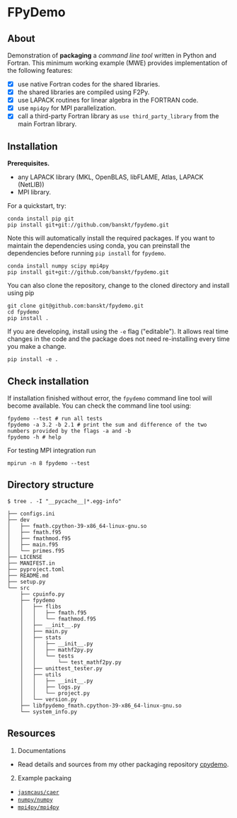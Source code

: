 # FPyDemo

## About
Demonstration of **packaging** a _command line tool_ written in Python and Fortran.
This minimum working example (MWE) provides implementation of the following features:
  - [x] use native Fortran codes for the shared libraries.    
  - [x] the shared libraries are compiled using F2Py.    
  - [x] use LAPACK routines for linear algebra in the FORTRAN code.    
  - [x] use `mpi4py` for MPI parallelization.    
  - [x] call a third-party Fortran library as `use third_party_library` from the main Fortran library.    

<!--
Packaging the MWE is done with `setuptools.setup()`.
Compiling the CBLAS routines demands system-specific libraries, 
includes, compile flags and macros.
The `system_info` provided by the setuptools 
in [`numpy`](https://github.com/numpy/numpy) package
is a comprehensive source of such information. 
Here, I have used their implementation.
-->

## Installation
**Prerequisites.**
  - any LAPACK library (MKL, OpenBLAS, libFLAME, Atlas, LAPACK (NetLIB))
  - MPI library.

For a quickstart, try:
```
conda install pip git
pip install git+git://github.com/banskt/fpydemo.git
```
Note this will automatically install the required packages. 
If you want to maintain the dependencies using conda,
you can preinstall the dependencies before running `pip install` for `fpydemo`.
```
conda install numpy scipy mpi4py
pip install git+git://github.com/banskt/fpydemo.git
```
You can also clone the repository, change to the cloned directory and install using pip
```
git clone git@github.com:banskt/fpydemo.git
cd fpydemo
pip install .
```
If you are developing, install using the `-e` flag ("editable"). 
It allows real time changes in the code and the package does not need re-installing every time you make a change.
```
pip install -e .
```

## Check installation
If installation finished without error, the `fpydemo` command line tool will become available.
You can check the command line tool using:
```
fpydemo --test # run all tests 
fpydemo -a 3.2 -b 2.1 # print the sum and difference of the two numbers provided by the flags -a and -b
fpydemo -h # help
```
For testing MPI integration run 
```
mpirun -n 8 fpydemo --test
```

## Directory structure
```
$ tree . -I "__pycache__|*.egg-info"

├── configs.ini
├── dev
│   ├── fmath.cpython-39-x86_64-linux-gnu.so
│   ├── fmath.f95
│   ├── fmathmod.f95
│   ├── main.f95
│   └── primes.f95
├── LICENSE
├── MANIFEST.in
├── pyproject.toml
├── README.md
├── setup.py
└── src
    ├── cpuinfo.py
    ├── fpydemo
    │   ├── flibs
    │   │   ├── fmath.f95
    │   │   └── fmathmod.f95
    │   ├── __init__.py
    │   ├── main.py
    │   ├── stats
    │   │   ├── __init__.py
    │   │   ├── mathf2py.py
    │   │   └── tests
    │   │       └── test_mathf2py.py
    │   ├── unittest_tester.py
    │   ├── utils
    │   │   ├── __init__.py
    │   │   ├── logs.py
    │   │   └── project.py
    │   └── version.py
    ├── libfpydemo_fmath.cpython-39-x86_64-linux-gnu.so
    └── system_info.py

```

## Resources
1. Documentations
 - Read details and sources from my other packaging repository [cpydemo](https://github.com/banskt/cpydemo).
2. Example packaing
 - [`jasmcaus/caer`](https://github.com/jasmcaus/caer)
 - [`numpy/numpy`](https://github.com/numpy/numpy)
 - [`mpi4py/mpi4py`](https://github.com/mpi4py/mpi4py)
